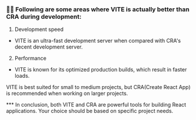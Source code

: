 ### 🚀🔥 Following are some areas where VITE is actually better than CRA during development:

1. Development speed

- VITE is an ultra-fast development server when compared with CRA's decent development server.

2. Performance

- VITE is known for its optimized production builds, which result in faster loads.

VITE is best suited for small to medium projects, but CRA(Create React App) is recommended when working on larger projects.

\*\*\* In conclusion, both VITE and CRA are powerful tools for building React applications. Your choice should be based on specific project needs.
